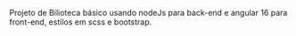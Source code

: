 Projeto de Bilioteca básico usando nodeJs para back-end e angular 16 para front-end, estilos em scss e bootstrap.
